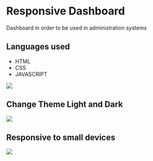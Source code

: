 # Responsive Dashboard
Dashboard in order to be used in administration systems
## Languages used
* HTML
* CSS
* JAVASCRIPT
<img src="https://i.imgur.com/YsVWIdl.png">

## Change Theme Light and Dark

<img src="https://i.imgur.com/PD0Ixm0.png">

## Responsive to small devices

<img src="https://i.imgur.com/NJRPO93.png">
